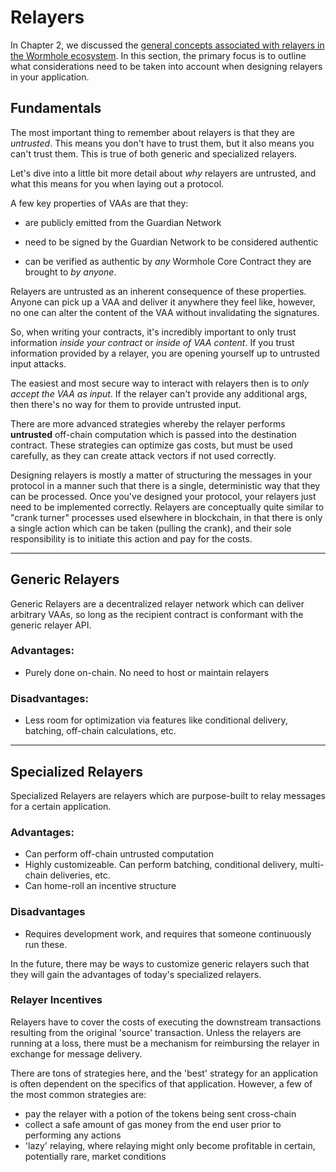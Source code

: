 # Relayers

In Chapter 2, we discussed the [general concepts associated with relayers in the Wormhole ecosystem](../../wormhole/6_relayers.md). In this section, the primary focus is to outline what considerations need to be taken into account when designing relayers in your application.

## Fundamentals

The most important thing to remember about relayers is that they are _untrusted_. This means you don't have to trust them, but it also means you can't trust them. This is true of both generic and specialized relayers.

Let's dive into a little bit more detail about _why_ relayers are untrusted, and what this means for you when laying out a protocol.

A few key properties of VAAs are that they:

- are publicly emitted from the Guardian Network

- need to be signed by the Guardian Network to be considered authentic

- can be verified as authentic by _any_ Wormhole Core Contract they are brought to _by anyone_.

Relayers are untrusted as an inherent consequence of these properties. Anyone can pick up a VAA and deliver it anywhere they feel like, however, no one can alter the content of the VAA without invalidating the signatures.

So, when writing your contracts, it's incredibly important to only trust information _inside your contract_ or _inside of VAA content_. If you trust information provided by a relayer, you are opening yourself up to untrusted input attacks.

The easiest and most secure way to interact with relayers then is to _only accept the VAA as input_. If the relayer can't provide any additional args, then there's no way for them to provide untrusted input.

There are more advanced strategies whereby the relayer performs **untrusted** off-chain computation which is passed into the destination contract. These strategies can optimize gas costs, but must be used carefully, as they can create attack vectors if not used correctly.

Designing relayers is mostly a matter of structuring the messages in your protocol in a manner such that there is a single, deterministic way that they can be processed. Once you've designed your protocol, your relayers just need to be implemented correctly. Relayers are conceptually quite similar to "crank turner" processes used elsewhere in blockchain, in that there is only a single action which can be taken (pulling the crank), and their sole responsibility is to initiate this action and pay for the costs.

---

## Generic Relayers

Generic Relayers are a decentralized relayer network which can deliver arbitrary VAAs, so long as the recipient contract is conformant with the generic relayer API.

### Advantages:

- Purely done on-chain. No need to host or maintain relayers

### Disadvantages:

- Less room for optimization via features like conditional delivery, batching, off-chain calculations, etc.

---

## Specialized Relayers

Specialized Relayers are relayers which are purpose-built to relay messages for a certain application.

### Advantages:

- Can perform off-chain untrusted computation
- Highly customizeable. Can perform batching, conditional delivery, multi-chain deliveries, etc.
- Can home-roll an incentive structure

### Disadvantages

- Requires development work, and requires that someone continuously run these.

In the future, there may be ways to customize generic relayers such that they will gain the advantages of today's specialized relayers.

### Relayer Incentives

Relayers have to cover the costs of executing the downstream transactions resulting from the original 'source' transaction. Unless the relayers are running at a loss, there must be a mechanism for reimbursing the relayer in exchange for message delivery.

There are tons of strategies here, and the 'best' strategy for an application is often dependent on the specifics of that application. However, a few of the most common strategies are:

- pay the relayer with a potion of the tokens being sent cross-chain
- collect a safe amount of gas money from the end user prior to performing any actions
- 'lazy' relaying, where relaying might only become profitable in certain, potentially rare, market conditions
